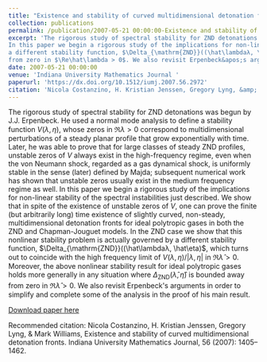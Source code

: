 ```yaml
---
title: "Existence and stability of curved multidimensional detonation fronts"
collection: publications
permalink: /publication/2007-05-21 00:00:00-Existence and stability of curved multidimensional detonation fronts
excerpt: 'The rigorous study of spectral stability for ZND detonations was begun by J.J. Erpenbeck. He used a normal mode analysis to define a stability function $V (\lambda, \eta)$, whose zeros in $\Re\lambda > 0$ correspond to multidimensional perturbations of a steady planar profile that grow exponentially with time. Later, he was able to prove that for large classes of steady ZND profiles, unstable zeros of $V$ always exist in the high-frequency regime, even when the von Neumann shock, regarded as a gas dynamical shock, is uniformly stable in the sense (later) defined by Majda; subsequent numerical work has shown that unstable zeros usually exist in the medium frequency regime as well.
In this paper we begin a rigorous study of the implications for non-linear stability of the spectral instabilities just described. We show that in spite of the existence of unstable zeros of $V$, one can prove the finite (but arbitrarily long) time existence of slightly curved, non-steady, multidimensional detonation fronts for ideal polytropic gases in both the ZND and Chapman-Jouguet models. In the ZND case we show that this nonlinear stability problem is actually governed by
a different stability function, $\Delta_{\mathrm{ZND}}((\hat\lambdaλ, \hat\eta)$, which turns out to coincide with the high frequency limit of $V (\lambda, \eta)/|\lambda, \eta|$ in $\Re\hat\lambda > 0$. Moreover, the above nonlinear stability result for ideal polytropic gases holds more generally in any situation where $\Delta_{\mathrm{ZND}}(\hat\lambda,\hat\eta)$ is bounded away
from zero in $\Re\hat\lambda > 0$. We also revisit Erpenbeck&apos;s arguments in order to simplify and complete some of the analysis in the proof of his main result.'
date: 2007-05-21 00:00:00
venue: 'Indiana University Mathematics Journal '
paperurl: 'https://dx.doi.org/10.1512/iumj.2007.56.2972'
citation: 'Nicola Costanzino, H. Kristian Jenssen, Gregory Lyng, &amp; Mark Williams, Existence and stability of curved multidimensional detonation fronts. Indiana University Mathematics Journal, 56 (2007): 1405–1462.'
---
```

The rigorous study of spectral stability for ZND detonations was begun by J.J. Erpenbeck. He used a normal mode analysis to define a stability function $V (\lambda, \eta)$, whose zeros in $\Re\lambda > 0$ correspond to multidimensional perturbations of a steady planar profile that grow exponentially with time. Later, he was able to prove that for large classes of steady ZND profiles, unstable zeros of $V$ always exist in the high-frequency regime, even when the von Neumann shock, regarded as a gas dynamical shock, is uniformly stable in the sense (later) defined by Majda; subsequent numerical work has shown that unstable zeros usually exist in the medium frequency regime as well.
In this paper we begin a rigorous study of the implications for non-linear stability of the spectral instabilities just described. We show that in spite of the existence of unstable zeros of $V$, one can prove the finite (but arbitrarily long) time existence of slightly curved, non-steady, multidimensional detonation fronts for ideal polytropic gases in both the ZND and Chapman-Jouguet models. In the ZND case we show that this nonlinear stability problem is actually governed by
a different stability function, $\Delta_{\mathrm{ZND}}((\hat\lambdaλ, \hat\eta)$, which turns out to coincide with the high frequency limit of $V (\lambda, \eta)/|\lambda, \eta|$ in $\Re\hat\lambda > 0$. Moreover, the above nonlinear stability result for ideal polytropic gases holds more generally in any situation where $\Delta_{\mathrm{ZND}}(\hat\lambda,\hat\eta)$ is bounded away
from zero in $\Re\hat\lambda > 0$. We also revisit Erpenbeck&apos;s arguments in order to simplify and complete some of the analysis in the proof of his main result.

[Download paper here](https://dx.doi.org/10.1512/iumj.2007.56.2972)

Recommended citation: Nicola Costanzino, H. Kristian Jenssen, Gregory Lyng, & Mark Williams, Existence and stability of curved multidimensional detonation fronts. Indiana University Mathematics Journal, 56 (2007): 1405–1462.
